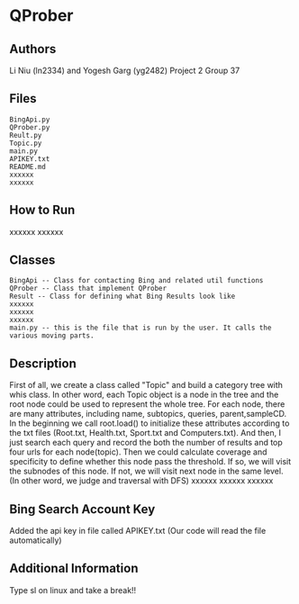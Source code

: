 QProber
======

Authors
-------
Li Niu (ln2334) and Yogesh Garg (yg2482)
Project 2 Group 37

Files
-----
    BingApi.py
    QProber.py
    Reult.py
    Topic.py
    main.py
    APIKEY.txt
    README.md
    xxxxxx
    xxxxxx

How to Run
----------
xxxxxx
xxxxxx

Classes
-------
    BingApi -- Class for contacting Bing and related util functions
    QProber -- Class that implement QProber
    Result -- Class for defining what Bing Results look like
    xxxxxx
    xxxxxx
    xxxxxx
    main.py -- this is the file that is run by the user. It calls the various moving parts.

Description
-----------
First of all, we create a class called "Topic" and build a category tree with whis class. In other word, each Topic object is a node in the tree and the root node could be used to represent the whole tree. For each node, there are many attributes, including name, subtopics, queries, parent,sampleCD. In the beginning we call root.load() to initialize these attributes according to the txt files (Root.txt, Health.txt, Sport.txt and Computers.txt). 
And then, I just search each query and record the both the number of results and top four urls for each node(topic). Then we could calculate coverage and specificity to define whether this node pass the threshold. If so, we will visit the subnodes of this node. If not, we will visit next node in the same level. (In other word, we judge and traversal with DFS)
xxxxxx
xxxxxx
xxxxxx

Bing Search Account Key
-----------------------
Added the api key in file called APIKEY.txt (Our code will read the file automatically)

Additional Information
----------------------

Type sl on linux and take a break!!

